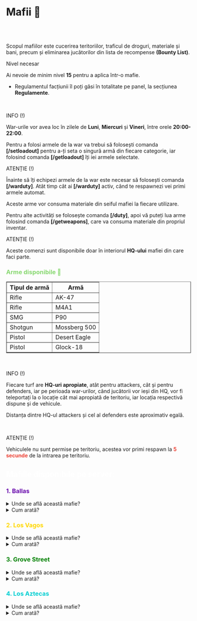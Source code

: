 <h1>Mafii 🥷</h1>
<br><br>
<p>Scopul mafiilor este cucerirea teritoriilor, traficul de droguri, materiale și bani, precum și eliminarea jucătorilor din lista de recompense <strong>(Bounty List)</strong>.</p>
<div class="danger-container">
    <p class="title">Nivel necesar</p>
    <p class="description">Ai nevoie de minim nivel <strong>15</strong> pentru a aplica într-o mafie.</p>
</div>
<ul>
    <li>Regulamentul facțiunii îl poți găsi în totalitate pe panel, la secțiunea <b>Regulamente</b>.</li>
</ul>
<br>
<div class="tip-container">
    <p class="title">INFO (!)</p>
    <p class="description">War-urile vor avea loc în zilele de <strong>Luni</strong>, <strong>Miercuri</strong> și <strong>Vineri</strong>, între orele <strong>20:00-22:00</strong>.</p>
</div>
<p>Pentru a folosi armele de la war va trebui să folosești comanda <strong>[/setloadout]</strong> pentru a-ți seta o singură armă din fiecare categorie, iar folosind comanda <strong>[/getloadout]</strong> îți iei armele selectate.</p>
<div class="danger-container">
    <p class="title">ATENȚIE (!)</p>
    <p class="description">Înainte să îți echipezi armele de la war este necesar să folosești comanda <strong>[/warduty]</strong>. Atât timp cât ai <strong>[/warduty]</strong> activ, când te respawnezi vei primi armele automat.</p>
    <p class="description">Aceste arme vor consuma materiale din seiful mafiei la fiecare utilizare.</p>
</div>
<p>Pentru alte activități se folosește comanda <strong>[/duty]</strong>, apoi vă puteți lua arme folosind comanda <strong>[/getweapons]</strong>, care va consuma materiale din propriul inventar.</p>
<div class="danger-container">
    <p class="title">ATENȚIE (!)</p>
    <p class="description">Aceste comenzi sunt disponibile doar în interiorul <strong>HQ-ului</strong> mafiei din care faci parte.</p>
</div>
<h3 style="color:#88d871">Arme disponibile 🔫</h3>
<table border="1">
    <thead>
        <tr>
            <th>Tipul de armă</th>
            <th>Armă</th>
        </tr>
    </thead>
    <tbody>
        <tr>
            <td>Rifle</td>
            <td>AK-47</td>
        </tr>
        <tr>
            <td>Rifle</td>
            <td>M4A1</td>
        </tr>
        <tr>
            <td>SMG</td>
            <td>P90</td>
        </tr>
        <tr>
            <td>Shotgun</td>
            <td>Mossberg 500</td>
        </tr>
        <tr>
            <td>Pistol</td>
            <td>Desert Eagle</td>
        </tr>
        <tr>
            <td>Pistol</td>
            <td>Glock-18</td>
        </tr>
    </tbody>
</table>
<br>
<div class="tip-container">
    <p class="title">INFO (!)</p>
    <p class="description" style="margin-bottom: 10px;">Fiecare turf are <strong>HQ-uri apropiate</strong>, atât pentru attackers, cât și pentru defenders, iar pe perioada war-urilor, când jucătorii vor ieși din HQ, vor fi teleportați la o locație cât mai apropiată de teritoriu, iar locația respectivă dispune și de vehicule. </p>
    <p class="description">Distanța dintre HQ-ul attackers și cel al defenders este aproximativ egală.</p>    
</div>
<br>
<div class="danger-container">
    <p class="title">ATENȚIE (!)</p>
    <p class="description">Vehiculele nu sunt permise pe teritoriu, acestea vor primi respawn la <strong style="color:#ec4235">5 secunde</strong> de la intrarea pe teritoriu.</p>
</div>
<h2 style="color:white">Mafiile disponibile pe server:</h2>
<h3 style="color:#6A0DAD">1. Ballas</h3>
<details class="details custom-block">
    <summary>Unde se află această mafie?</summary>
    <p><img src="https://i.imgur.com/iRimNVv.png" alt="Locație Ballas" title="Locație Ballas"></p>
</details>

<details class="details custom-block">
    <summary>Cum arată?</summary>
    <p><img src="https://i.imgur.com/gZcou5X.png" alt="HQ Ballas" title="HQ Ballas"></p>
</details>
<h3 style="color:#FFD700">2. Los Vagos</h3>
<details class="details custom-block">
    <summary>Unde se află această mafie?</summary>
    <p><img src="https://i.imgur.com/Dsr3s6N.png" alt="Locație Los Vagos" title="Locație Los Vagos"></p>
</details>

<details class="details custom-block">
    <summary>Cum arată?</summary>
    <p><img src="https://i.imgur.com/lDb8FqE.png" alt="HQ Los Vagos" title="HQ Los Vagos"></p>
</details>
<h3 style="color:#008000">3. Grove Street</h3>
<details class="details custom-block">
    <summary>Unde se află această mafie?</summary>
    <p><img src="https://i.imgur.com/aPJAYaZ.png" alt="Locație Grove Street" title="Locație Grove Street"></p>
</details>

<details class="details custom-block">
    <summary>Cum arată?</summary>
    <p><img src="https://i.imgur.com/c3tGoH7.png" alt="HQ Grove Street" title="HQ Grove Street"></p>
</details>
<h3 style="color:#00CED1">4. Los Aztecas</h3>
<details class="details custom-block">
    <summary>Unde se află această mafie?</summary>
    <p><img src="https://i.imgur.com/7m18gB5.png" alt="Locație Los Aztecas" title="Locație Los Aztecas"></p>
</details>

<details class="details custom-block">
    <summary>Cum arată?</summary>
    <p><img src="https://i.imgur.com/fckIezR.png" alt="HQ Los Aztecas" title="HQ Los Aztecas"></p>
</details>
